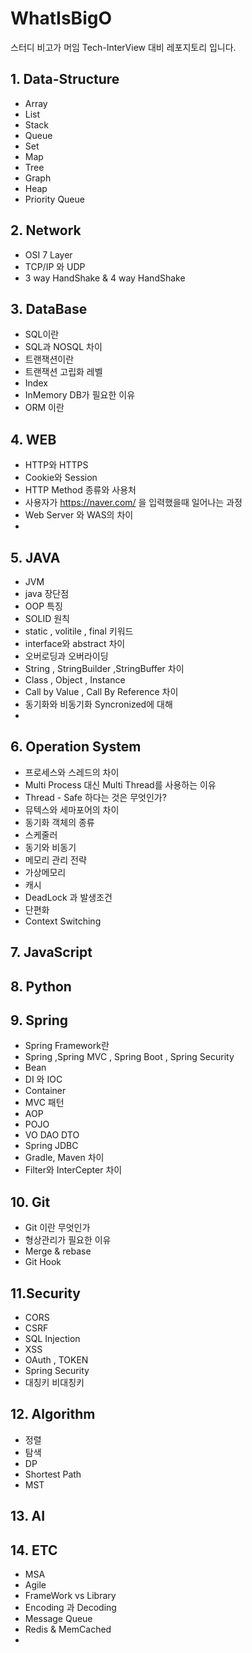 # WhatIsBigO
스터디 비고가 머임 Tech-InterView 대비 레포지토리 입니다. 



## 1. Data-Structure

* Array
* List
* Stack
* Queue
* Set
* Map
* Tree
* Graph
* Heap
* Priority Queue

## 2. Network
* OSI 7 Layer
* TCP/IP 와 UDP
* 3 way HandShake & 4 way HandShake
## 3. DataBase
* SQL이란
* SQL과 NOSQL 차이
* 트랜잭션이란
* 트랜잭션 고립화 레벨
* Index
* InMemory DB가 필요한 이유
* ORM 이란

## 4. WEB
* HTTP와 HTTPS
* Cookie와 Session
* HTTP Method 종류와 사용처
* 사용자가 https://naver.com/ 을 입력했을때 일어나는 과정
* Web Server 와 WAS의 차이
* 
## 5. JAVA
* JVM 
* java 장단점
* OOP 특징
* SOLID 원칙
* static , volitile , final 키워드
* interface와 abstract 차이
* 오버로딩과 오버라이딩
* String , StringBuilder ,StringBuffer 차이
* Class , Object , Instance
* Call by Value , Call By Reference 차이
* 동기화와 비동기화 Syncronized에 대해
* 
## 6. Operation System
* 프로세스와 스레드의 차이 
* Multi Process 대신 Multi Thread를 사용하는 이유
* Thread - Safe 하다는 것은 무엇인가?
* 뮤텍스와 세마포어의 차이
* 동기화 객체의 종류
* 스케줄러
* 동기와 비동기
* 메모리 관리 전략
* 가상메모리
* 캐시
* DeadLock 과 발생조건
* 단편화
* Context Switching

## 7. JavaScript


## 8. Python

## 9. Spring 
* Spring Framework란
* Spring ,Spring MVC , Spring Boot , Spring Security 
* Bean
* DI 와 IOC
* Container
* MVC 패턴
* AOP
* POJO
* VO DAO DTO 
* Spring JDBC
* Gradle, Maven 차이
* Filter와 InterCepter 차이

## 10. Git 
* Git 이란 무엇인가
* 형상관리가 필요한 이유
* Merge & rebase
* Git Hook

## 11.Security
* CORS
* CSRF
* SQL Injection
* XSS
* OAuth , TOKEN 
* Spring Security
* 대칭키 비대칭키

## 12. Algorithm
* 정렬
* 탐색
* DP
* Shortest Path
* MST

## 13. AI

## 14. ETC
* MSA
* Agile
* FrameWork vs Library
* Encoding 과 Decoding
* Message Queue
* Redis & MemCached
* 

